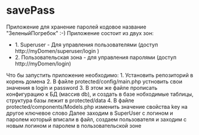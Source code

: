 savePass
========
<p>Приложение для хранение паролей кодовое название "ЗеленыйПогребок" :-)
Приложение состоит из двух зон:</p>
<ul>
<li>1. Superuser - Для управления пользователями (доступ http://myDomen/superuser/login )</li>
<li>2. Пользовательская зона - для управления паролями (доступ http://myDomen/login)</li>
</ul>
Что бы запустить приложение необходимо:
1. Установить репозиторий в корень домена
2. В файле protected/config/main.php устновить свои значения в login и password
3. В этом же файле прописать конфигурацию к БД (массив db), и создать в базе нобходимые таблицы, 
структура базы лежит в protected/data
4. В файле protected/components/Models.php изменить значение свойства key на другое ключевое слово
Далее заходим в SuperUser с логином и паролем который вписали в файл, создаем пользователя и заходим 
с новым логином и паролем в пользовательской зоне 

